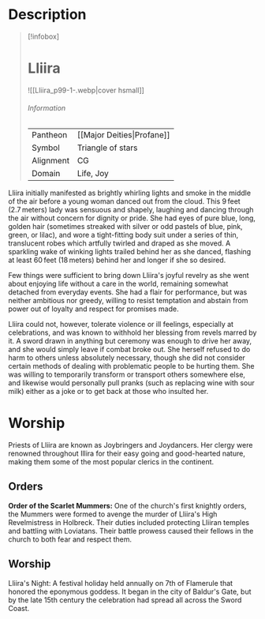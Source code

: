 # Description

> [!infobox]
> # Lliira
> ![[Lliira_p99-1-.webp|cover hsmall]]
> ###### Information
> | | |
> |---|---|
> | Pantheon | [[Major Deities\|Profane]] |
> | Symbol | Triangle of stars |
> | Alignment | CG |
> | Domain | Life, Joy |

Lliira initially manifested as brightly whirling lights and smoke in the middle of the air before a young woman danced out from the cloud. This 9 feet (2.7 meters) lady was sensuous and shapely, laughing and dancing through the air without concern for dignity or pride. She had eyes of pure blue, long, golden hair (sometimes streaked with silver or odd pastels of blue, pink, green, or lilac), and wore a tight-fitting body suit under a series of thin, translucent robes which artfully twirled and draped as she moved. A sparkling wake of winking lights trailed behind her as she danced, flashing at least 60 feet (18 meters) behind her and longer if she so desired.

Few things were sufficient to bring down Lliira's joyful revelry as she went about enjoying life without a care in the world, remaining somewhat detached from everyday events. She had a flair for performance, but was neither ambitious nor greedy, willing to resist temptation and abstain from power out of loyalty and respect for promises made.

Lliira could not, however, tolerate violence or ill feelings, especially at celebrations, and was known to withhold her blessing from revels marred by it. A sword drawn in anything but ceremony was enough to drive her away, and she would simply leave if combat broke out. She herself refused to do harm to others unless absolutely necessary, though she did not consider certain methods of dealing with problematic people to be hurting them. She was willing to temporarily transform or transport others somewhere else, and likewise would personally pull pranks (such as replacing wine with sour milk) either as a joke or to get back at those who insulted her.

# Worship

Priests of Lliira are known as Joybringers and Joydancers. Her clergy were renowned throughout Illira for their easy going and good-hearted nature, making them some of the most popular clerics in the continent.

## Orders
**Order of the Scarlet Mummers:** One of the church's first knightly orders, the Mummers were formed to avenge the murder of Lliira's High Revelmistress in Holbreck. Their duties included protecting Lliiran temples and battling with Loviatans. Their battle prowess caused their fellows in the church to both fear and respect them.

## Worship

Lliira's Night: A festival holiday held annually on 7th of Flamerule that honored the eponymous goddess. It began in the city of Baldur's Gate, but by the late 15th century the celebration had spread all across the Sword Coast.